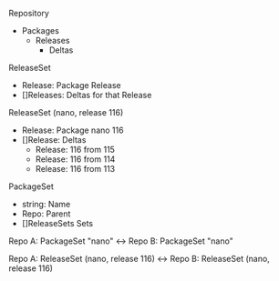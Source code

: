
Repository
  - Packages
    - Releases
      - Deltas

ReleaseSet
  - Release:    Package Release
  - []Releases: Deltas for that Release

ReleaseSet (nano, release 116)
  - Release:   Package nano 116
  - []Release: Deltas
    - Release: 116 from 115
    - Release: 116 from 114
    - Release: 116 from 113

PackageSet
  - string:       Name
  - Repo:         Parent
  - []ReleaseSets Sets

Repo A: PackageSet "nano" <-> Repo B: PackageSet "nano"

Repo A: ReleaseSet (nano, release 116) <-> Repo B: ReleaseSet (nano, release 116)